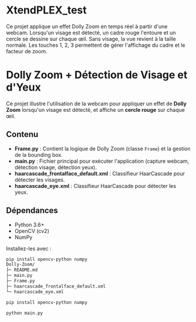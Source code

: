 # XtendPLEX_test
Ce projet applique un effet Dolly Zoom en temps réel à partir d'une webcam. Lorsqu'un visage est détecté, un cadre rouge l'entoure et un cercle se dessine sur chaque œil. Sans visage, la vue revient à la taille normale. Les touches 1, 2, 3 permettent de gérer l'affichage du cadre et le facteur de zoom.
# Dolly Zoom + Détection de Visage et d'Yeux

Ce projet illustre l'utilisation de la webcam pour appliquer un effet de **Dolly Zoom** lorsqu'un visage est détecté, et affiche un **cercle rouge** sur chaque œil.  

## Contenu

- **Frame.py** : Contient la logique de Dolly Zoom (classe `Frame`) et la gestion de la bounding box.  
- **main.py** : Fichier principal pour exécuter l'application (capture webcam, détection visage, détection yeux).  
- **haarcascade_frontalface_default.xml** : Classifieur HaarCascade pour détecter les visages.  
- **haarcascade_eye.xml** : Classifieur HaarCascade pour détecter les yeux.

## Dépendances

- Python 3.6+
- OpenCV (cv2)
- NumPy

Installez-les avec :

```bash
pip install opencv-python numpy
Dolly-Zoom/
├─ README.md
├─ main.py
├─ Frame.py
├─ haarcascade_frontalface_default.xml
└─ haarcascade_eye.xml

pip install opencv-python numpy

python main.py

